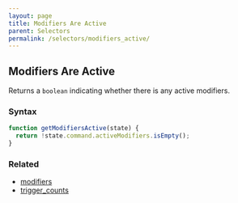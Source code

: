 ```yaml
---
layout: page
title: Modifiers Are Active
parent: Selectors
permalink: /selectors/modifiers_active/
---
```


## Modifiers Are Active

Returns a `boolean` indicating whether there is any active modifiers.

### Syntax

```js
function getModifiersActive(state) {
  return !state.command.activeModifiers.isEmpty();
}
```

### Related

- [modifiers](./modifiers.md)
- [trigger_counts](./trigger_counts.md)
